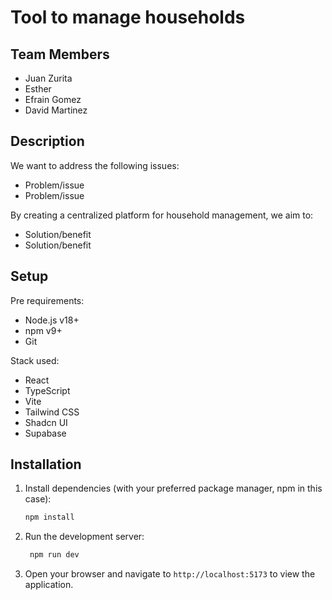 # Tool to manage households

## Team Members
- Juan Zurita
- Esther 
- Efrain Gomez
- David Martinez

## Description
We want to address the following issues:
- Problem/issue
- Problem/issue

By creating a centralized platform for household management, we aim to:
- Solution/benefit
- Solution/benefit

## Setup
Pre requirements:
- Node.js v18+
- npm v9+
- Git

Stack used:
  - React
  - TypeScript
  - Vite
  - Tailwind CSS
  - Shadcn UI
  - Supabase

## Installation
1. Install dependencies (with your preferred package manager, npm in this case):

   ```bash
   npm install
   ```

2. Run the development server:

   ```bash
    npm run dev
    ```

3. Open your browser and navigate to `http://localhost:5173` to view the application.